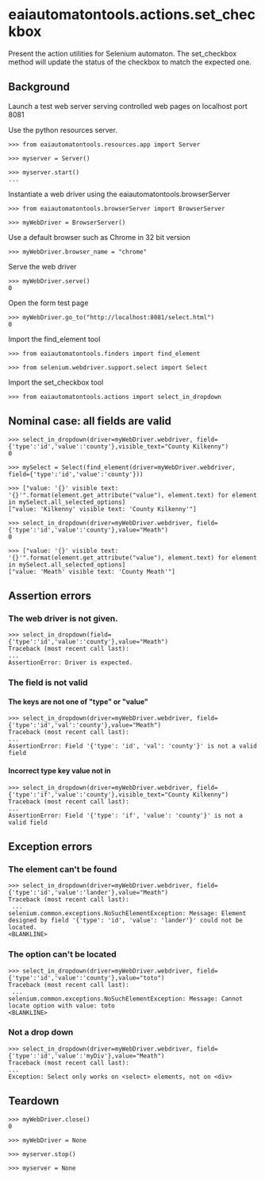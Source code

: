 # eaiautomatontools.actions.set_checkbox

Present the action utilities for Selenium automaton.
The set_checkbox method will update the status of the checkbox to match the expected one.

## Background

Launch a test web server serving controlled web pages on localhost port 8081

Use the python resources server.

    >>> from eaiautomatontools.resources.app import Server

    >>> myserver = Server()

    >>> myserver.start()
    ...

Instantiate a web driver using the eaiautomatontools.browserServer

    >>> from eaiautomatontools.browserServer import BrowserServer

    >>> myWebDriver = BrowserServer()

Use a default browser such as Chrome in 32 bit version

    >>> myWebDriver.browser_name = "chrome"

Serve the web driver

    >>> myWebDriver.serve()
    0
  
  

Open the form test page

    >>> myWebDriver.go_to("http://localhost:8081/select.html")
    0

Import the find_element tool

    >>> from eaiautomatontools.finders import find_element

    >>> from selenium.webdriver.support.select import Select

Import the set_checkbox tool

    >>> from eaiautomatontools.actions import select_in_dropdown

## Nominal case: all fields are valid

    >>> select_in_dropdown(driver=myWebDriver.webdriver, field={'type':'id','value':'county'},visible_text="County Kilkenny")
    0

    >>> mySelect = Select(find_element(driver=myWebDriver.webdriver, field={'type':'id','value':'county'}))

    >>> ["value: '{}' visible text: '{}'".format(element.get_attribute("value"), element.text) for element in mySelect.all_selected_options]
    ["value: 'Kilkenny' visible text: 'County Kilkenny'"]

    >>> select_in_dropdown(driver=myWebDriver.webdriver, field={'type':'id','value':'county'},value="Meath")
    0

    >>> ["value: '{}' visible text: '{}'".format(element.get_attribute("value"), element.text) for element in mySelect.all_selected_options]
    ["value: 'Meath' visible text: 'County Meath'"]


## Assertion errors

### The web driver is not given.

    >>> select_in_dropdown(field={'type':'id','value':'county'},value="Meath")
    Traceback (most recent call last):
    ...
    AssertionError: Driver is expected.

### The field is not valid

#### The keys are not one of "type" or "value"

    >>> select_in_dropdown(driver=myWebDriver.webdriver, field={'type':'id','val':'county'},value="Meath")
    Traceback (most recent call last):
    ...
    AssertionError: Field '{'type': 'id', 'val': 'county'}' is not a valid field

#### Incorrect type key value not in

    >>> select_in_dropdown(driver=myWebDriver.webdriver, field={'type':'if','value':'county'},visible_text="County Kilkenny")
    Traceback (most recent call last):
    ...
    AssertionError: Field '{'type': 'if', 'value': 'county'}' is not a valid field

## Exception errors

### The element can't be found

    >>> select_in_dropdown(driver=myWebDriver.webdriver, field={'type':'id','value':'lander'},value="Meath")
    Traceback (most recent call last):
     ...
    selenium.common.exceptions.NoSuchElementException: Message: Element designed by field '{'type': 'id', 'value': 'lander'}' could not be located.
    <BLANKLINE>

### The option can't be located

    >>> select_in_dropdown(driver=myWebDriver.webdriver, field={'type':'id','value':'county'},value="toto")
    Traceback (most recent call last):
     ...
    selenium.common.exceptions.NoSuchElementException: Message: Cannot locate option with value: toto
    <BLANKLINE>

### Not a drop down

    >>> select_in_dropdown(driver=myWebDriver.webdriver, field={'type':'id','value':'myDiv'},value="Meath")
    Traceback (most recent call last):
    ...
    Exception: Select only works on <select> elements, not on <div>

## Teardown

    >>> myWebDriver.close()
    0

    >>> myWebDriver = None

    >>> myserver.stop()

    >>> myserver = None
